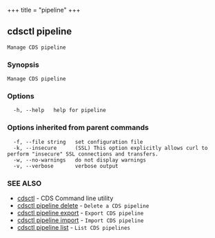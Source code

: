 +++
title = "pipeline"
+++
## cdsctl pipeline

`Manage CDS pipeline`

### Synopsis

`Manage CDS pipeline`

### Options

```
  -h, --help   help for pipeline
```

### Options inherited from parent commands

```
  -f, --file string   set configuration file
  -k, --insecure      (SSL) This option explicitly allows curl to perform "insecure" SSL connections and transfers.
  -w, --no-warnings   do not display warnings
  -v, --verbose       verbose output
```

### SEE ALSO

* [cdsctl](/manual/components/cdsctl/cdsctl/)	 - CDS Command line utility
* [cdsctl pipeline delete](/manual/components/cdsctl/pipeline/delete/)	 - `Delete a CDS pipeline`
* [cdsctl pipeline export](/manual/components/cdsctl/pipeline/export/)	 - `Export CDS pipeline`
* [cdsctl pipeline import](/manual/components/cdsctl/pipeline/import/)	 - `Import CDS pipeline`
* [cdsctl pipeline list](/manual/components/cdsctl/pipeline/list/)	 - `List CDS pipelines`


